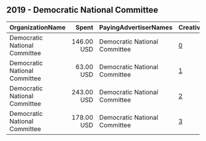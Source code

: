 ## 2019 - Democratic National Committee 
|OrganizationName|Spent|PayingAdvertiserNames|CreativeUrls|Impressions|Genders|AgeBrackets|CountryCodes|BillingAddresses|CandidateBallotInformation|
|:---|---:|:---|:---|---:|:---|:---|:---|:---|:---|
|Democratic National Committee|146.00 USD|Democratic National Committee|[0](https://www.snap.com/political-ads/asset/d8c1b930f0046148ae7573dcd1ccc7b35126c4de1244cb110985cb154cd95105?mediaType=mp4)|39,478||18+|united states|"131 16th Street NE,Washington,20003,US"||
|Democratic National Committee|63.00 USD|Democratic National Committee|[1](https://www.snap.com/political-ads/asset/d8c1b930f0046148ae7573dcd1ccc7b35126c4de1244cb110985cb154cd95105?mediaType=mp4)|12,154||18+|united states|"131 16th Street NE,Washington,20003,US"||
|Democratic National Committee|243.00 USD|Democratic National Committee|[2](https://www.snap.com/political-ads/asset/d8c1b930f0046148ae7573dcd1ccc7b35126c4de1244cb110985cb154cd95105?mediaType=mp4)|42,483||18+|united states|"131 16th Street NE,Washington,20003,US"||
|Democratic National Committee|178.00 USD|Democratic National Committee|[3](https://www.snap.com/political-ads/asset/d8c1b930f0046148ae7573dcd1ccc7b35126c4de1244cb110985cb154cd95105?mediaType=mp4)|53,779||18+|united states|"131 16th Street NE,Washington,20003,US"||
